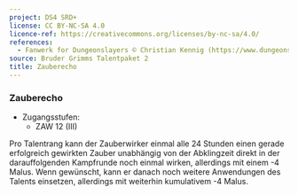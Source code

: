 ```yaml
---
project: DS4 SRD+
license: CC BY-NC-SA 4.0
licence-ref: https://creativecommons.org/licenses/by-nc-sa/4.0/
references: 
  - Fanwerk for Dungeonslayers © Christian Kennig (https://www.dungeonslayers.net/)
source: Bruder Grimms Talentpaket 2
title: Zauberecho
---
```


### Zauberecho

- Zugangsstufen:
  - ZAW 12 (III)

Pro Talentrang kann der Zauberwirker einmal alle 24 Stunden einen gerade erfolgreich gewirkten Zauber unabhängig von der Abklingzeit direkt in der darauffolgenden Kampfrunde noch einmal wirken, allerdings mit einem -4 Malus. Wenn gewünscht, kann er danach noch weitere Anwendungen des Talents einsetzen, allerdings mit weiterhin kumulativem -4 Malus.

